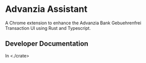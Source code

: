 # Advanzia Assistant

A Chrome extension to enhance the Advanzia Bank Gebuehrenfrei Transaction UI using Rust and Typescript.

## Developer Documentation

In <./crate>
